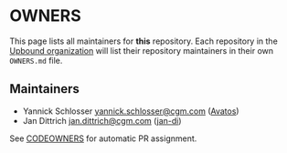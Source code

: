 # OWNERS

This page lists all maintainers for **this** repository. Each repository in the [Upbound
organization](https://github.com/upbound/) will list their repository maintainers in their own
`OWNERS.md` file.


## Maintainers

* Yannick Schlosser <yannick.schlosser@cgm.com> ([Avatos](https://github.com/Avatos))
* Jan Dittrich <jan.dittrich@cgm.com> ([jan-di](https://github.com/jan-di))

See [CODEOWNERS](./CODEOWNERS) for automatic PR assignment.

